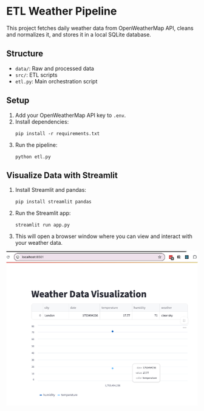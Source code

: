 # ETL Weather Pipeline

This project fetches daily weather data from OpenWeatherMap API, cleans and normalizes it, and stores it in a local SQLite database.

## Structure
- `data/`: Raw and processed data
- `src/`: ETL scripts
- `etl.py`: Main orchestration script

## Setup
1. Add your OpenWeatherMap API key to `.env`.
2. Install dependencies:
   ```
   pip install -r requirements.txt
   ```
3. Run the pipeline:
   ```
   python etl.py
   ```

## Visualize Data with Streamlit

1. Install Streamlit and pandas:
   ```
   pip install streamlit pandas
   ```
2. Run the Streamlit app:
   ```
   streamlit run app.py
   ```
3. This will open a browser window where you can view and interact with your weather data.

<img src="images/visualization.png" alt="Weather ETL Pipeline" width="600"/>


